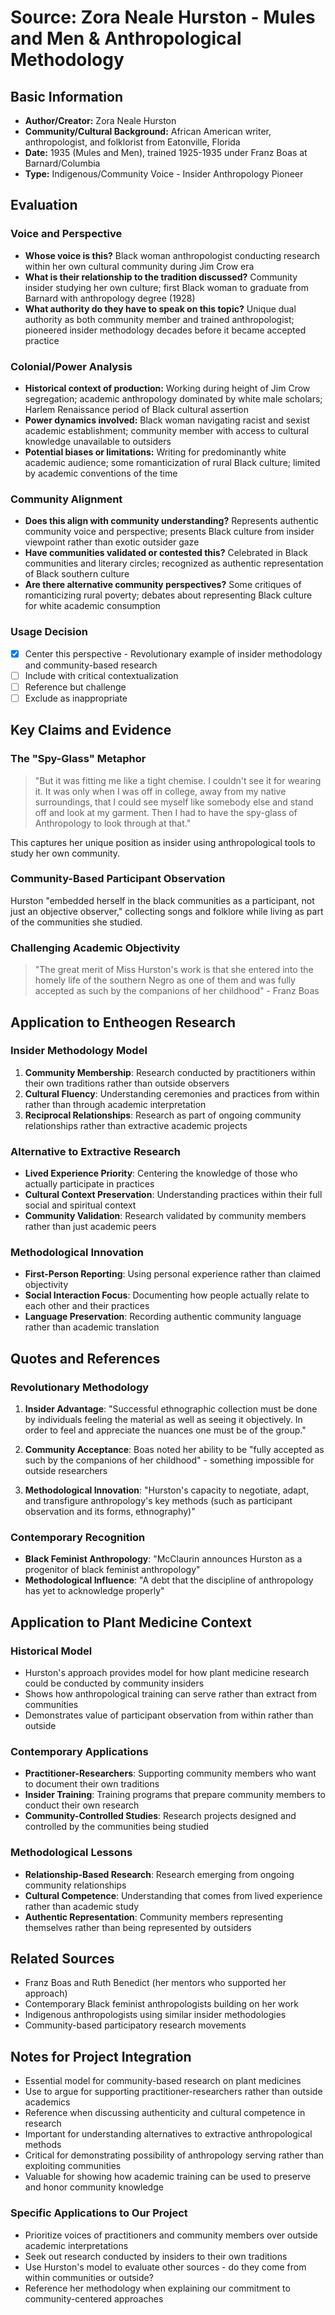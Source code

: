 # Source: Zora Neale Hurston - Mules and Men & Anthropological Methodology

## Basic Information
- **Author/Creator:** Zora Neale Hurston
- **Community/Cultural Background:** African American writer, anthropologist, and folklorist from Eatonville, Florida
- **Date:** 1935 (Mules and Men), trained 1925-1935 under Franz Boas at Barnard/Columbia
- **Type:** Indigenous/Community Voice - Insider Anthropology Pioneer

## Evaluation

### Voice and Perspective
- **Whose voice is this?** Black woman anthropologist conducting research within her own cultural community during Jim Crow era
- **What is their relationship to the tradition discussed?** Community insider studying her own culture; first Black woman to graduate from Barnard with anthropology degree (1928)
- **What authority do they have to speak on this topic?** Unique dual authority as both community member and trained anthropologist; pioneered insider methodology decades before it became accepted practice

### Colonial/Power Analysis
- **Historical context of production:** Working during height of Jim Crow segregation; academic anthropology dominated by white male scholars; Harlem Renaissance period of Black cultural assertion
- **Power dynamics involved:** Black woman navigating racist and sexist academic establishment; community member with access to cultural knowledge unavailable to outsiders
- **Potential biases or limitations:** Writing for predominantly white academic audience; some romanticization of rural Black culture; limited by academic conventions of the time

### Community Alignment
- **Does this align with community understanding?** Represents authentic community voice and perspective; presents Black culture from insider viewpoint rather than exotic outsider gaze
- **Have communities validated or contested this?** Celebrated in Black communities and literary circles; recognized as authentic representation of Black southern culture
- **Are there alternative community perspectives?** Some critiques of romanticizing rural poverty; debates about representing Black culture for white academic consumption

### Usage Decision
- [x] Center this perspective - Revolutionary example of insider methodology and community-based research
- [ ] Include with critical contextualization
- [ ] Reference but challenge
- [ ] Exclude as inappropriate

## Key Claims and Evidence

### The "Spy-Glass" Metaphor
> "But it was fitting me like a tight chemise. I couldn't see it for wearing it. It was only when I was off in college, away from my native surroundings, that I could see myself like somebody else and stand off and look at my garment. Then I had to have the spy-glass of Anthropology to look through at that."

This captures her unique position as insider using anthropological tools to study her own community.

### Community-Based Participant Observation
Hurston "embedded herself in the black communities as a participant, not just an objective observer," collecting songs and folklore while living as part of the communities she studied.

### Challenging Academic Objectivity
> "The great merit of Miss Hurston's work is that she entered into the homely life of the southern Negro as one of them and was fully accepted as such by the companions of her childhood" - Franz Boas

## Application to Entheogen Research

### Insider Methodology Model
1. **Community Membership**: Research conducted by practitioners within their own traditions rather than outside observers
2. **Cultural Fluency**: Understanding ceremonies and practices from within rather than through academic interpretation
3. **Reciprocal Relationships**: Research as part of ongoing community relationships rather than extractive academic projects

### Alternative to Extractive Research
- **Lived Experience Priority**: Centering the knowledge of those who actually participate in practices
- **Cultural Context Preservation**: Understanding practices within their full social and spiritual context
- **Community Validation**: Research validated by community members rather than just academic peers

### Methodological Innovation
- **First-Person Reporting**: Using personal experience rather than claimed objectivity
- **Social Interaction Focus**: Documenting how people actually relate to each other and their practices
- **Language Preservation**: Recording authentic community language rather than academic translation

## Quotes and References

### Revolutionary Methodology
1. **Insider Advantage**: "Successful ethnographic collection must be done by individuals feeling the material as well as seeing it objectively. In order to feel and appreciate the nuances one must be of the group."

2. **Community Acceptance**: Boas noted her ability to be "fully accepted as such by the companions of her childhood" - something impossible for outside researchers

3. **Methodological Innovation**: "Hurston's capacity to negotiate, adapt, and transfigure anthropology's key methods (such as participant observation and its forms, ethnography)"

### Contemporary Recognition
- **Black Feminist Anthropology**: "McClaurin announces Hurston as a progenitor of black feminist anthropology"
- **Methodological Influence**: "A debt that the discipline of anthropology has yet to acknowledge properly"

## Application to Plant Medicine Context

### Historical Model
- Hurston's approach provides model for how plant medicine research could be conducted by community insiders
- Shows how anthropological training can serve rather than extract from communities
- Demonstrates value of participant observation from within rather than outside

### Contemporary Applications
- **Practitioner-Researchers**: Supporting community members who want to document their own traditions
- **Insider Training**: Training programs that prepare community members to conduct their own research
- **Community-Controlled Studies**: Research projects designed and controlled by the communities being studied

### Methodological Lessons
- **Relationship-Based Research**: Research emerging from ongoing community relationships
- **Cultural Competence**: Understanding that comes from lived experience rather than academic study
- **Authentic Representation**: Community members representing themselves rather than being represented by outsiders

## Related Sources
- Franz Boas and Ruth Benedict (her mentors who supported her approach)
- Contemporary Black feminist anthropologists building on her work
- Indigenous anthropologists using similar insider methodologies
- Community-based participatory research movements

## Notes for Project Integration
- Essential model for community-based research on plant medicines
- Use to argue for supporting practitioner-researchers rather than outside academics
- Reference when discussing authenticity and cultural competence in research
- Important for understanding alternatives to extractive anthropological methods
- Critical for demonstrating possibility of anthropology serving rather than exploiting communities
- Valuable for showing how academic training can be used to preserve and honor community knowledge

### Specific Applications to Our Project
- Prioritize voices of practitioners and community members over outside academic interpretations
- Seek out research conducted by insiders to their own traditions
- Use Hurston's model to evaluate other sources - do they come from within communities or outside?
- Reference her methodology when explaining our commitment to community-centered approaches